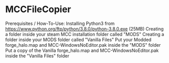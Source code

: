 # MCCFileCopier

Prerequisites / How-To-Use:
		Installing Python3 from https://www.python.org/ftp/python/3.8.0/python-3.8.0.exe (25MB)
		Creating a folder inside your steam MCC installation folder called "MODS"
		Creating a folder inside your MODS folder called "Vanilla Files"
		Put your Modded forge_halo.map and MCC-WindowsNoEditor.pak inside the "MODS" folder
		Put a copy of the Vanilla forge_halo.map and MCC-WindowsNoEditor.pak inside the "Vanilla Files" folder

